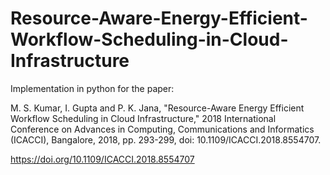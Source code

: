 # Resource-Aware-Energy-Efficient-Workflow-Scheduling-in-Cloud-Infrastructure
Implementation in python for the paper:

M. S. Kumar, I. Gupta and P. K. Jana, "Resource-Aware Energy Efficient Workflow Scheduling in Cloud Infrastructure," 2018 International Conference on Advances in Computing, Communications and Informatics (ICACCI), Bangalore, 2018, pp. 293-299, doi: 10.1109/ICACCI.2018.8554707.

https://doi.org/10.1109/ICACCI.2018.8554707
